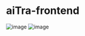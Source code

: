 # aiTra-frontend

![image](https://github.com/zzznext/aiTra-frontend/assets/100187018/de74effd-b644-460b-8fc2-af7dca49b72b)
![image](https://github.com/zzznext/aiTra-frontend/assets/100187018/d94dcbab-8bfb-453d-8811-c05599a8b175)
